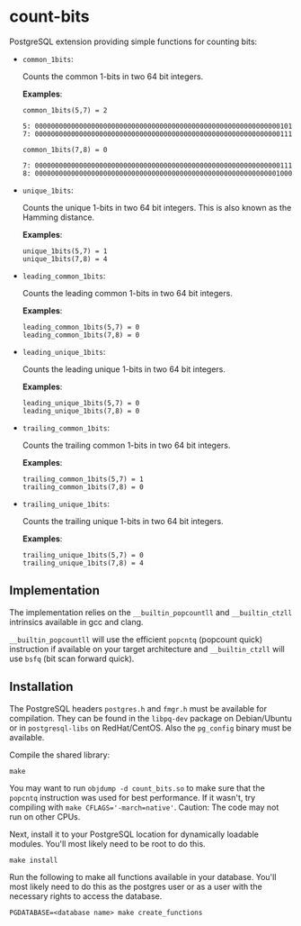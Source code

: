 # count-bits

PostgreSQL extension providing simple functions for counting bits:

- `common_1bits`:

  Counts the common 1-bits in two 64 bit integers.

  __Examples__:

      common_1bits(5,7) = 2

      5: 0000000000000000000000000000000000000000000000000000000000000101
      7: 0000000000000000000000000000000000000000000000000000000000000111

      common_1bits(7,8) = 0

      7: 0000000000000000000000000000000000000000000000000000000000000111
      8: 0000000000000000000000000000000000000000000000000000000000001000

- `unique_1bits`:

  Counts the unique 1-bits in two 64 bit integers.
  This is also known as the Hamming distance.

  __Examples__:

      unique_1bits(5,7) = 1
      unique_1bits(7,8) = 4

- `leading_common_1bits`:

  Counts the leading common 1-bits in two 64 bit integers.

  __Examples__:

      leading_common_1bits(5,7) = 0
      leading_common_1bits(7,8) = 0

- `leading_unique_1bits`:

  Counts the leading unique 1-bits in two 64 bit integers.

  __Examples__:

      leading_unique_1bits(5,7) = 0
      leading_unique_1bits(7,8) = 0

- `trailing_common_1bits`:

  Counts the trailing common 1-bits in two 64 bit integers.

  __Examples__:

      trailing_common_1bits(5,7) = 1
      trailing_common_1bits(7,8) = 0

- `trailing_unique_1bits`:

  Counts the trailing unique 1-bits in two 64 bit integers.

  __Examples__:

      trailing_unique_1bits(5,7) = 0
      trailing_unique_1bits(7,8) = 4

## Implementation

The implementation relies on the `__builtin_popcountll` and `__builtin_ctzll`
intrinsics available in gcc and clang.

`__builtin_popcountll` will use the efficient `popcntq` (popcount quick)
instruction if available on your target architecture and `__builtin_ctzll` will
use `bsfq` (bit scan forward quick).

## Installation

The PostgreSQL headers `postgres.h` and `fmgr.h` must be available for
compilation. They can be found in the `libpq-dev` package on Debian/Ubuntu or in `postgresql-libs` on RedHat/CentOS. Also the `pg_config` binary must be available.

Compile the shared library:

```
make
```

You may want to run `objdump -d count_bits.so` to make sure that the `popcntq`
instruction was used for best performance.
If it wasn't, try compiling with `make CFLAGS='-march=native'`.
Caution: The code may not run on other CPUs.

Next, install it to your PostgreSQL location for dynamically loadable modules.
You'll most likely need to be root to do this.

```
make install
```

Run the following to make all functions available in your database.
You'll most likely need to do this as the postgres user or as a user with the
necessary rights to access the database.

```
PGDATABASE=<database name> make create_functions
```
